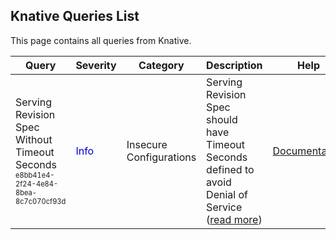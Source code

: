 ## Knative Queries List
This page contains all queries from Knative.

|            Query             |Severity|Category|Description|Help|
|------------------------------|--------|--------|-----------|----|
|Serving Revision Spec Without Timeout Seconds<br/><sup><sub>e8bb41e4-2f24-4e84-8bea-8c7c070cf93d</sub></sup>|<span style="color:#00C">Info</span>|Insecure Configurations|Serving Revision Spec should have Timeout Seconds defined to avoid Denial of Service (<a href="../knative-queries/e8bb41e4-2f24-4e84-8bea-8c7c070cf93d" target="_blank">read more</a>)|<a href="https://knative.dev/docs/reference/api/serving-api/#serving.knative.dev/v1.RevisionSpec">Documentation</a><br/>|
